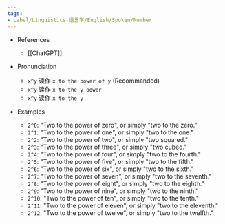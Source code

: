 ```yaml
---
tags:
- Label/Linguistics-语言学/English/Spoken/Number
---
```


- References
    - [[ChatGPT]]

- Pronunciation
    - `x^y` 读作 `x to the power of y` (Recommanded)
    - `x^y` 读作 `x to the y power`
    - `x^y` 读作 `x to the y`

- Examples
    - `2^0`: "Two to the power of zero", or simply "two to the zero."
    - `2^1`: "Two to the power of one", or simply "two to the one."
    - `2^2`: "Two to the power of two", or simply "two squared."
    - `2^3`: "Two to the power of three", or simply "two cubed."
    - `2^4`: "Two to the power of four", or simply "two to the fourth."
    - `2^5`: "Two to the power of five", or simply "two to the fifth."
    - `2^6`: "Two to the power of six", or simply "two to the sixth."
    - `2^7`: "Two to the power of seven", or simply "two to the seventh."
    - `2^8`: "Two to the power of eight", or simply "two to the eighth."
    - `2^9`: "Two to the power of nine", or simply "two to the ninth."
    - `2^10`: "Two to the power of ten", or simply "two to the tenth."
    - `2^11`: "Two to the power of eleven", or simply "two to the eleventh."
    - `2^12`: "Two to the power of twelve", or simply "two to the twelfth."
